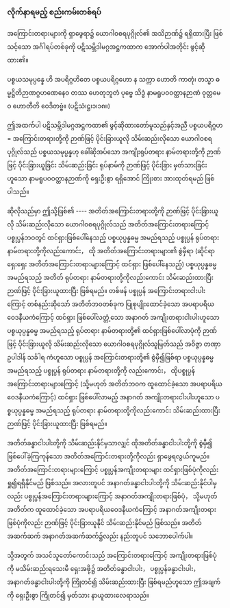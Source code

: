 ### လိုက်နာရမည့် စည်းကမ်းတစ်ရပ်

အကြောင်းတရားများကို ရှာဖွေရာ၌ ယောဂါဝစရပုဂ္ဂိုလ်၏ အသိဉာဏ်၌ ရရှိထားပြီး ဖြစ်သင့်သော အင်္ဂါရပ်တစ်ခုကို ပဋိသမ္ဘိဒါမဂ္ဂအဋ္ဌကထာက အောက်ပါအတိုင်း ဖွင့်ဆိုထား၏။

ပစ္စယသမုပ္ပန္နေ ဟိ အပရိဂ္ဂဟိတေ ပစ္စယပရိဂ္ဂဟော န သက္ကာ ဟောတိ ကာတုံ၊ တသ္မာ ဓမ္မဋ္ဌိတိဉာဏဂ္ဂဟဏေနေဝ တဿ ဟေတုဘူတံ ပုဗ္ဗေ သိဒ္ဓံ နာမရူပဝဝတ္ထာနဉာဏံ ဝုတ္တမေဝ ဟောတီတိ ဝေဒိတဗ္ဗံ။ (ပဋိသံ၊ဋ္ဌ၊၁၊၁၈။)

ဤအထက်ပါ ပဋိသမ္ဘိဒါမဂ္ဂအဋ္ဌကထာ၏ ဖွင့်ဆိုထားတော်မူသည်နှင့်အညီ ပစ္စယပရိဂ္ဂဟ = အကြောင်းတရားတို့ကို ဉာဏ်ဖြင့် ပိုင်းခြားယူလို သိမ်းဆည်းလိုသော ယောဂါဝစရပုဂ္ဂိုလ်သည် ပစ္စယသမုပ္ပန္နဟု ခေါ်ဆိုအပ်သော အကျိုးရုပ်တရား နာမ်တရားတို့ကို ဉာဏ်ဖြင့် ပိုင်းခြားယူခြင်း သိမ်းဆည်းခြင်း ရုပ်နာမ်ကို ဉာဏ်ဖြင့် ပိုင်းခြား မှတ်သားခြင်းဟူသော နာမရူပဝဝတ္ထာနဉာဏ်ကို ရှေးဦးစွာ ရရှိအောင် ကြိုးစား အားထုတ်ရမည် ဖြစ်ပါသည်။

ဆိုလိုသည်မှာ ဤသို့ဖြစ်၏ ---- အတိတ်အကြောင်းတရားတို့ကို ဉာဏ်ဖြင့် ပိုင်းခြားယူလို သိမ်းဆည်းလိုသော ယောဂါဝစရပုဂ္ဂိုလ်သည် အတိတ်အကြောင်းတရားကြောင့် ပစ္စုပ္ပန်ဘဝတွင် ထင်ရှားဖြစ်ပေါ်နေသည့် ပစ္စယုပ္ပန္နဓမ္မ အမည်ရသည့် ပစ္စုပ္ပန် ရုပ်တရား နာမ်တရားတို့ကိုလည်းကောင်း， ထို အတိတ်အကြောင်းတရားများ၏ စွဲမှီရာ (ဆိုင်ရာ ရှေးရှေး အတိတ်အကြောင်းတရားများကြောင့် ထင်ရှား ဖြစ်ပေါ်နေသည့်) ပစ္စယုပ္ပန္နဓမ္မ အမည်ရသည့် အတိတ် ရုပ်တရား နာမ်တရားတို့ကိုလည်းကောင်း သိမ်းဆည်းထားပြီး ဉာဏ်ဖြင့် ပိုင်းခြားယူထားပြီး ဖြစ်ရမည်။ 
တစ်ဖန် ပစ္စုပ္ပန် အကြောင်းတရားငါးပါးကြောင့် တစ်နည်းဆိုသော် အတိတ်ဘဝတစ်ခုက ပြုစုပျိုးထောင်ခဲ့သော အပရာပရိယဝေဒနီယကံကြောင့် ထင်ရှား ဖြစ်ပေါ်လတ္တံ့သော အနာဂတ် အကျိုးတရားငါးပါးဟူသော ပစ္စယုပ္ပန္နဓမ္မ အမည်ရသည့် ရုပ်တရား နာမ်တရားတို့၏ ထင်ရှားဖြစ်ပေါ်လာပုံကို ဉာဏ်ဖြင့် ပိုင်းခြားယူလို သိမ်းဆည်းလိုသော ယောဂါဝစရပုဂ္ဂိုလ်သူမြတ်သည် အဝိဇ္ဇာ တဏှာ ဥပါဒါန် သင်္ခါရ ကံဟူသော ပစ္စုပ္ပန် အကြောင်းတရားတို့၏ စွဲမှီ၍ဖြစ်ရာ ပစ္စယုပ္ပန္နဓမ္မ အမည်ရသည့် ပစ္စုပ္ပန် ရုပ်တရား နာမ်တရားတို့ကို လည်းကောင်း， ထိုပစ္စုပ္ပန် အကြောင်းတရားများကြောင့် (သို့မဟုတ် အတိတ်ဘဝက ထူထောင်ခဲ့သော အပရာပရိယဝေဒနီယကံကြောင့်) ထင်ရှား ဖြစ်ပေါ်လာမည့် အနာဂတ် အကျိုးတရားငါးပါးဟူသော ပစ္စယုပ္ပန္နဓမ္မ အမည်ရသည့် ရုပ်တရား နာမ်တရားတို့ကိုလည်းကောင်း သိမ်းဆည်းထားပြီး ဉာဏ်ဖြင့် ပိုင်းခြားယူထားပြီး ဖြစ်ရမည်။

အတိတ်ခန္ဓာငါးပါးတို့ကို သိမ်းဆည်းနိုင်မှသာလျှင် ထိုအတိတ်ခန္ဓာငါးပါးတို့ကို စွဲမှီ၍ ဖြစ်ပေါ်ခဲ့ကြကုန်သော အတိတ်အကြောင်းတရားတို့ကိုလည်း ရှာဖွေရလွယ်ကူမည်။ 
အတိတ်အကြောင်းတရားများကြောင့် ပစ္စုပ္ပန်အကျိုးတရားများ ထင်ရှားဖြစ်ပုံကိုလည်း ရှု၍ရရှိနိုင်မည် ဖြစ်သည်။ 
အလားတူပင် အနာဂတ်ခန္ဓာငါးပါးတို့ကို သိမ်းဆည်းနိုင်ပါမှလည်း ပစ္စုပ္ပန်အကြောင်းတရားများကြောင့် အနာဂတ်အကျိုးတရားဖြစ်ပုံ， သို့မဟုတ် အတိတ်က ထူထောင်ခဲ့သော အပရာပရိယဝေဒနီယကံကြောင့် အနာဂတ်အကျိုးတရားဖြစ်ပုံကိုလည်း ဉာဏ်ဖြင့် ပိုင်းခြားယူနိုင် သိမ်းဆည်းနိုင်မည် ဖြစ်သည်။ 
အတိတ်အဆက်ဆက် အနာဂတ်အဆက်ဆက်၌လည်း နည်းတူပင် သဘောပေါက်ပါ။

သို့အတွက် အသင်သူတော်ကောင်းသည် အကြောင်းတရားကြောင့် အကျိုးတရားဖြစ်ပုံကို မသိမ်းဆည်းရသေးမီ ရှေးအဖို့၌ အတိတ်ခန္ဓာငါးပါး， ပစ္စုပ္ပန်ခန္ဓာငါးပါး， အနာဂတ်ခန္ဓာငါးပါးတို့ကို ကြိုတင်၍ သိမ်းဆည်းထားပြီး ဖြစ်ရမည်ဟူသော ဤအချက်ကို ရှေးဦးစွာ ကြိုတင်၍ မှတ်သား နာယူထားလေရာသည်။

